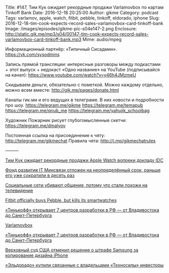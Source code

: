 Title: #147, Тим Кук ожидает рекордные продажи Varlamovbox по картам Tinkoff Bank
Date: 2016-12-18 20:25:00
Author: gikme
Category: podcast
Tags: varlamov, apple, watch, fitbit, pebble, tinkoff, eldorado, iphone
Slug: 2016-12-18-tim-cook-expects-record-sales-varlamovbox-card-tinkoff-bank
Image: /images/episodes/gikme-pic-s04e147-2.png
Enclosure: http://static.gik.me/mp3/s04/00147-tim-cook-expects-record-sales-varlamovbox-card-tinkoff-bank.mp3
Mime: audio/mpeg


Информационный партнёр:
«Типичный Сисадмин».
<https://vk.com/sysodmins>

Запись прямой трансляции: интересные разговоры между подкастами + этот выпуск + недокаст «Одно название» на YouTube (подписывайся на канал):
<https://www.youtube.com/watch?v=y46h4JMzmeU>

Скидываем деньги, обязательно с пометкой.
Можно каждому отдельно, можно всем вместе:
<http://gik.me/pages/donate.html>

Каналы гик.ми и его ведущих в телеграме. В них новости и подробности про шоу.
<https://telegram.me/gikme>
<https://telegram.me/temapub>
<https://telegram.me/qnub_me>
<https://telegram.me/yahujik_schoolbag>

Художник Пожарник рисует глубогомысленные скетчи:
<https://telegram.me/dmalyov>

Постоянная ссылка на присоединение к чяту: <http://telegram.me/gikmechat>
Правила чята: <http://j.mp/gikmechatrules>

———

[Тим Кук ожидает рекордные продажи Apple Watch вопреки докладу IDC](http://www.3dnews.ru/943955/)

[Фонд развития IT Минсвязи отложен на неопределённый срок, раньше его уже сократили в десять раз](https://roem.ru/08-12-2016/237804/fond-razvitiya-it-minsvyazi-otlozhen-na-neopredelyonnyj-srok-ranshe-ego-uzhe-sokratili-v-desyat-raz/)

[Социальные сети убивают общение, потому что стали похожи на телевидение](https://geektimes.ru/post/283478/)

[Fitbit officially buys Pebble, but kills its smartwatches](http://thenextweb.com/gadgets/2016/12/07/fitbit-officially-buys-pebble-kills-smartwatches/)

[«Тинькофф» открывает 7 центров разработки в РФ — от Владивостока до Санкт-Петербурга](https://m.roem.ru/08-12-2016/237870/tinkoff-7-ru/)

[Varlamovbox](https://varlamovbox.ru/)

[«Тинькофф» открывает 7 центров разработки в РФ — от Владивостока до Санкт-Петербурга](https://roem.ru/08-12-2016/237870/tinkoff-7-ru/)

[Верховный суд США отменил решение о штрафе Samsung за копирование дизайна iPhone](http://www.3dnews.ru/943964/)

[«Эльдорадо» купили связанные с владельцами «Техносилы» инвесторы](http://www.3dnews.ru/944167/)


